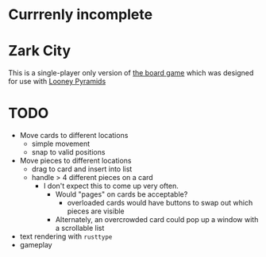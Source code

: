 # Currrenly incomplete

# Zark City

This is a single-player only version of [the board game](http://www.looneylabs.com/rules/zark-city) which was designed for use with [Looney Pyramids](http://www.looneylabs.com/looney-pyramids)

# TODO
* Move cards to different locations
  * simple movement
  * snap to valid positions
* Move pieces to different locations
  * drag to card and insert into list
  * handle > 4 different pieces on a card
    * I don't expect this to come up very often.
      * Would "pages" on cards be acceptable?
        * overloaded cards would have buttons to swap out which pieces are visible
      * Alternately, an overcrowded card could pop up a window with a scrollable list
* text rendering with `rusttype`
* gameplay
